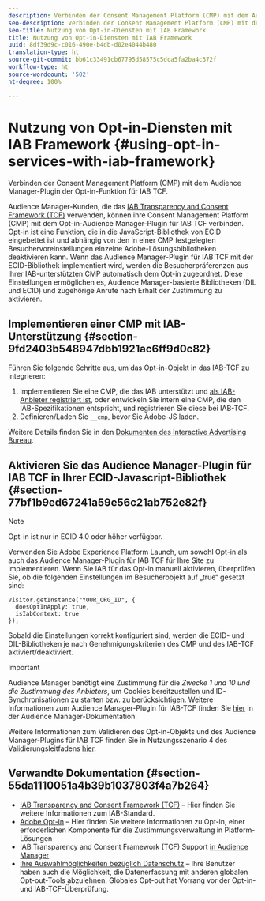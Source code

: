 ```yaml
---
description: Verbinden der Consent Management Platform (CMP) mit dem Audience Manager-Plugin der Opt-in-Funktion für das IAB Transparency and Consent Framework (TCF).
seo-description: Verbinden der Consent Management Platform (CMP) mit dem Audience Manager-Plugin für IAB Transparency and Consent Framework (TCF).
seo-title: Nutzung von Opt-in-Diensten mit IAB Framework
title: Nutzung von Opt-in-Diensten mit IAB Framework
uuid: 8df39d9c-c016-490e-b4db-d02e4044b480
translation-type: ht
source-git-commit: bb61c33491cb67795d58575c5dca5fa2ba4c372f
workflow-type: ht
source-wordcount: '502'
ht-degree: 100%

---
```



# Nutzung von Opt-in-Diensten mit IAB Framework {#using-opt-in-services-with-iab-framework}

Verbinden der Consent Management Platform (CMP) mit dem Audience Manager-Plugin der Opt-in-Funktion für IAB TCF.

Audience Manager-Kunden, die das [IAB Transparency and Consent Framework (TCF)](https://iabtechlab.com/standards/gdpr-transparency-and-consent-framework/) verwenden, können ihre Consent Management Platform (CMP) mit dem Opt-in-Audience Manager-Plugin für IAB TCF verbinden. Opt-in ist eine Funktion, die in die JavaScript-Bibliothek von ECID eingebettet ist und abhängig von den in einer CMP festgelegten Besuchervoreinstellungen einzelne Adobe-Lösungsbibliotheken deaktivieren kann. Wenn das Audience Manager-Plugin für IAB TCF mit der ECID-Bibliothek implementiert wird, werden die Besucherpräferenzen aus Ihrer IAB-unterstützten CMP automatisch dem Opt-in zugeordnet. Diese Einstellungen ermöglichen es, Audience Manager-basierte Bibliotheken (DIL und ECID) und zugehörige Anrufe nach Erhalt der Zustimmung zu aktivieren.

## Implementieren einer CMP mit IAB-Unterstützung {#section-9fd2403b548947dbb1921ac6ff9d0c82}

Führen Sie folgende Schritte aus, um das Opt-in-Objekt in das IAB-TCF zu integrieren:

1. Implementieren Sie eine CMP, die das IAB unterstützt und [als IAB-Anbieter registriert ist](https://vendorlist.consensu.org/vendorlist.json), oder entwickeln Sie intern eine CMP, die den IAB-Spezifikationen entspricht, und registrieren Sie diese bei IAB-TCF.
1. Definieren/Laden Sie `__cmp`, bevor Sie Adobe-JS laden.

Weitere Details finden Sie in den [Dokumenten des Interactive Advertising Bureau](https://github.com/InteractiveAdvertisingBureau/GDPR-Transparency-and-Consent-Framework/blob/master/v1.1%20Implementation%20Guidelines.md).

## Aktivieren Sie das Audience Manager-Plugin für IAB TCF in Ihrer ECID-Javascript-Bibliothek {#section-77bf1b9ed67241a59e56c21ab752e82f}

>[!NOTE]
>
>Opt-in ist nur in ECID 4.0 oder höher verfügbar.

Verwenden Sie Adobe Experience Platform Launch, um sowohl Opt-in als auch das Audience Manager-Plugin für IAB TCF für Ihre Site zu implementieren. Wenn Sie IAB für das Opt-in manuell aktivieren, überprüfen Sie, ob die folgenden Einstellungen im Besucherobjekt auf „true“ gesetzt sind:

```
Visitor.getInstance("YOUR_ORG_ID", {  
  doesOptInApply: true,   
  isIabContext: true   
});
```

Sobald die Einstellungen korrekt konfiguriert sind, werden die ECID- und DIL-Bibliotheken je nach Genehmigungskriterien des CMP und des IAB-TCF aktiviert/deaktiviert.

>[!IMPORTANT]
>
>Audience Manager benötigt eine Zustimmung für die *Zwecke 1 und 10 und die Zustimmung des Anbieters*, um Cookies bereitzustellen und ID-Synchronisationen zu starten bzw. zu berücksichtigen. Weitere Informationen zum Audience Manager-Plugin für IAB-TCF finden Sie [hier](https://docs.adobe.com/content/help/de-DE/audience-manager/user-guide/overview/data-privacy/consent-management/aam-iab-plugin.html) in der Audience Manager-Dokumentation.

Weitere Informationen zum Validieren des Opt-in-Objekts und des Audience Manager-Plugins für IAB TCF finden Sie in Nutzungsszenario 4 des Validierungsleitfadens [hier](../../implementation-guides/opt-in-service/testing-optin-and-iab-plugin.md#section-ca5c6f92fbdf4fd29b4acb6b644efbd0).

## Verwandte Dokumentation {#section-55da1110051a4b39b1037803f4a7b264}

* [IAB Transparency and Consent Framework (TCF)](https://iabtechlab.com/standards/gdpr-transparency-and-consent-framework/) – Hier finden Sie weitere Informationen zum IAB-Standard.
* [Adobe Opt-in](../../implementation-guides/opt-in-service/optin-overview.md#concept-f9b5db0d27a245fbadd3e19162319360) – Hier finden Sie weitere Informationen zu Opt-in, einer erforderlichen Komponente für die Zustimmungsverwaltung in Platform-Lösungen
* IAB Transparency and Consent Framework (TCF) Support [in Audience Manager](https://docs.adobe.com/content/help/de-DE/audience-manager/user-guide/overview/data-privacy/consent-management/aam-iab-plugin.html)
* [Ihre Auswahlmöglichkeiten bezüglich Datenschutz](https://www.adobe.com/de/privacy/opt-out.html#customeruse) – Ihre Benutzer haben auch die Möglichkeit, die Datenerfassung mit anderen globalen Opt-out-Tools abzulehnen. Globales Opt-out hat Vorrang vor der Opt-in- und IAB-TCF-Überprüfung.

